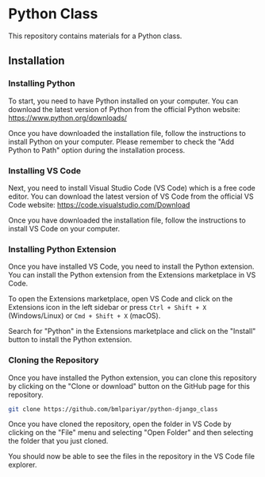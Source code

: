 # Python Class
This repository contains materials for a Python class.

## Installation

### Installing Python

To start, you need to have Python installed on your computer. You can download the latest version of Python from the official Python website: https://www.python.org/downloads/

Once you have downloaded the installation file, follow the instructions to install Python on your computer.
Please remember to check the "Add Python to Path" option during the installation process.

### Installing VS Code

Next, you need to install Visual Studio Code (VS Code) which is a free code editor. You can download the latest version of VS Code from the official VS Code website: https://code.visualstudio.com/Download

Once you have downloaded the installation file, follow the instructions to install VS Code on your computer.

### Installing Python Extension

Once you have installed VS Code, you need to install the Python extension. You can install the Python extension from the Extensions marketplace in VS Code.

To open the Extensions marketplace, open VS Code and click on the Extensions icon in the left sidebar or press `Ctrl + Shift + X` (Windows/Linux) or `Cmd + Shift + X` (macOS).

Search for "Python" in the Extensions marketplace and click on the "Install" button to install the Python extension.

### Cloning the Repository

Once you have installed the Python extension, you can clone this repository by clicking on the "Clone or download" button on the GitHub page for this repository.
```bash
git clone https://github.com/bmlpariyar/python-django_class
```

Once you have cloned the repository, open the folder in VS Code by clicking on the "File" menu and selecting "Open Folder" and then selecting the folder that you just cloned.

You should now be able to see the files in the repository in the VS Code file explorer.
